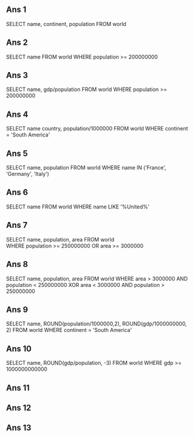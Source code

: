 <!-- https://sqlzoo.net/wiki/SELECT_from_WORLD_Tutorial -->

## Ans 1

SELECT name, continent, population FROM world

## Ans 2

SELECT name FROM world
WHERE population >= 200000000

## Ans 3

SELECT name, gdp/population FROM world
WHERE population >= 200000000

## Ans 4

SELECT name country, population/1000000
FROM world
WHERE continent = 'South America'

## Ans 5

SELECT name, population
FROM world
WHERE name IN ('France', 'Germany', 'Italy')

## Ans 6

SELECT name
FROM world
WHERE name LIKE '%United%'

## Ans 7

SELECT name, population, area
FROM world  
WHERE population >= 250000000 OR area >= 3000000

## Ans 8

SELECT name, population, area
FROM world
WHERE area > 3000000 AND population < 250000000
XOR area < 3000000 AND population > 250000000

## Ans 9

SELECT name, ROUND(population/1000000,2), ROUND(gdp/1000000000, 2)
FROM world
WHERE continent = 'South America'

## Ans 10

SELECT name, ROUND(gdp/population, -3)
FROM world
WHERE gdp >= 1000000000000

## Ans 11

## Ans 12

## Ans 13

